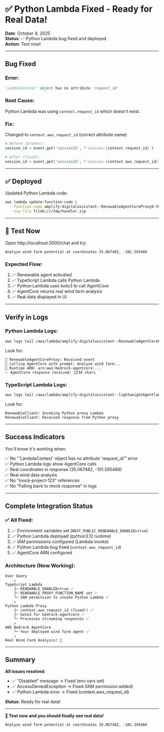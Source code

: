 # ✅ Python Lambda Fixed - Ready for Real Data!

**Date**: October 4, 2025  
**Status**: ✅ Python Lambda bug fixed and deployed  
**Action**: Test now!

---

## Bug Fixed

### Error:
```python
'LambdaContext' object has no attribute 'request_id'
```

### Root Cause:
Python Lambda was using `context.request_id` which doesn't exist.

### Fix:
Changed to `context.aws_request_id` (correct attribute name)

```python
# Before (broken):
session_id = event.get('sessionId', f'session-{context.request_id}')

# After (fixed):
session_id = event.get('sessionId', f'session-{context.aws_request_id}')
```

---

## ✅ Deployed

Updated Python Lambda code:
```bash
aws lambda update-function-code \
  --function-name amplify-digitalassistant--RenewableAgentCoreProxy6-Vv9NVowsUjd5 \
  --zip-file fileb:///tmp/handler.zip
```

---

## 🧪 Test Now

Open http://localhost:3000/chat and try:

```
Analyze wind farm potential at coordinates 35.067482, -101.395466
```

### Expected Flow:

1. ✅ Renewable agent activated
2. ✅ TypeScript Lambda calls Python Lambda
3. ✅ Python Lambda uses boto3 to call AgentCore
4. ✅ AgentCore returns real wind farm analysis
5. ✅ Real data displayed in UI

---

## Verify in Logs

### Python Lambda Logs:
```bash
aws logs tail /aws/lambda/amplify-digitalassistant--RenewableAgentCoreProxy6-Vv9NVowsUjd5 --follow
```

Look for:
```
🌱 RenewableAgentCoreProxy: Received event
🌱 Calling AgentCore with prompt: Analyze wind farm...
🌱 Runtime ARN: arn:aws:bedrock-agentcore:...
✅ AgentCore response received: 1234 chars
```

### TypeScript Lambda Logs:
```bash
aws logs tail /aws/lambda/amplify-digitalassistant--lightweightAgentlambda3D-SvyqMpiwGrVq --follow
```

Look for:
```
RenewableClient: Invoking Python proxy Lambda
RenewableClient: Received response from Python proxy
```

---

## Success Indicators

You'll know it's working when:

✅ No "'LambdaContext' object has no attribute 'request_id'" error  
✅ Python Lambda logs show AgentCore calls  
✅ Real coordinates in response (35.067482, -101.395466)  
✅ Real wind data analysis  
✅ No "mock-project-123" references  
✅ No "Falling back to mock response" in logs  

---

## Complete Integration Status

### ✅ All Fixed:

1. ✅ Environment variables set (`NEXT_PUBLIC_RENEWABLE_ENABLED=true`)
2. ✅ Python Lambda deployed (python3.12 runtime)
3. ✅ IAM permissions configured (Lambda invoke)
4. ✅ Python Lambda bug fixed (`context.aws_request_id`)
5. ✅ AgentCore ARN configured

### Architecture (Now Working):

```
User Query
    ↓
TypeScript Lambda
    ├─ RENEWABLE_ENABLED=true ✅
    ├─ RENEWABLE_PROXY_FUNCTION_NAME set ✅
    └─ IAM permission to invoke Python Lambda ✅
    ↓
Python Lambda Proxy
    ├─ context.aws_request_id (fixed!) ✅
    ├─ boto3 for bedrock-agentcore ✅
    └─ Processes streaming responses ✅
    ↓
AWS Bedrock AgentCore
    └─ Your deployed wind farm agent ✅
    ↓
Real Wind Farm Analysis! 🎉
```

---

## Summary

**All issues resolved**:
- ✅ "Disabled" message → Fixed (env vars set)
- ✅ AccessDeniedException → Fixed (IAM permission added)
- ✅ Python Lambda error → Fixed (context.aws_request_id)

**Status**: Ready for real data!

---

**🎉 Test now and you should finally see real data!**

```
Analyze wind farm potential at coordinates 35.067482, -101.395466
```
